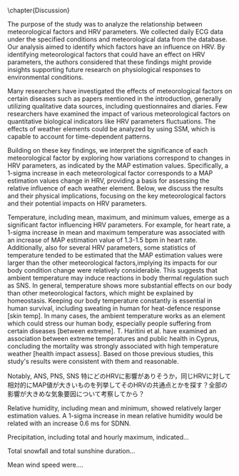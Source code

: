 \chapter{Discussion}

The purpose of the study was to analyze the relationship between meteorological factors and HRV parameters. We collected daily ECG data under the specified conditions and meteorological data from the database. Our analysis aimed to identify which factors have an influence on HRV. By identifying meteorological factors that could have an effect on HRV parameters, the authors considered that these findings might provide insights supporting future research on physiological responses to environmental conditions. 

Many researchers have investigated the effects of meteorological factors on certain diseases such as papers mentioned in the introduction, generally utilizing qualitative data sources, including questionnaires and diaries. Few researchers have examined the impact of various meteorological factors on quantitative biological indicators like HRV parameters fluctuations. The effects of weather elements could be analyzed by using SSM, which is capable to account for time-dependent patterns.

Building on these key findings, we interpret the significance of each meteorological factor by exploring how variations correspond to changes in HRV parameters, as indicated by the MAP estimation values. Specifically, a 1-sigma increase in each meteorological factor corresponds to a MAP estimation values change in HRV, providing a basis for assessing the relative influence of each weather element. Below, we discuss the results and their physical implications, focusing on the key meteorological factors and their potential impacts on HRV parameters.

Temperature, including mean, maximum, and minimum values, emerge as a significant factor influencing HRV parameters. For example, for heart rate, a 1-sigma increase in mean and maximum temperature was associated with an increase of MAP estimation value of 1.3-1.5 bpm in heart rate. Additionally, also for several HRV parameters, some statistics of temperature tended to be estimated that the MAP estimation values were larger than the other meteorological factors,implying its impacts for our body condition change were relatively considerable. This suggests that ambient temperature may induce reactions in body thermal regulation such as SNS. In general, temperature shows more substantial effects on our body than other meteorological factors, which might be explained by homeostasis. Keeping our body temperature constantly is essential in human survival, including sweating in human for heat-defence response [skin temp]. In many cases, the ambient temperature works as an element which could stress our human body, especially people suffering from certain diseases [between extreme]. T. Haritini et al. have examined an association between extreme temperatures and public health in Cyprus, concluding the mortality was strongly associated with high temperature weather [health impact assess]. Based on those previous studies, this study's results were consistent with them and reasonable.

Notably, ANS, PNS, SNS 特にどのHRVに影響がありそうか，同じHRVに対して相対的にMAP値が大きいものを列挙してそのHRVの共通点とかを探す？全部の影響が大きめな気象要因について考察してから？


Relative humidity, including mean and minimum, showed relatively larger estimation values. A 1-sigma increase in mean relative humidity would be related with an increase 0.6 ms for SDNN.

Precipitation, including total and hourly maximum, indicated...

Total snowfall and total sunshine duration...

Mean wind speed were....

